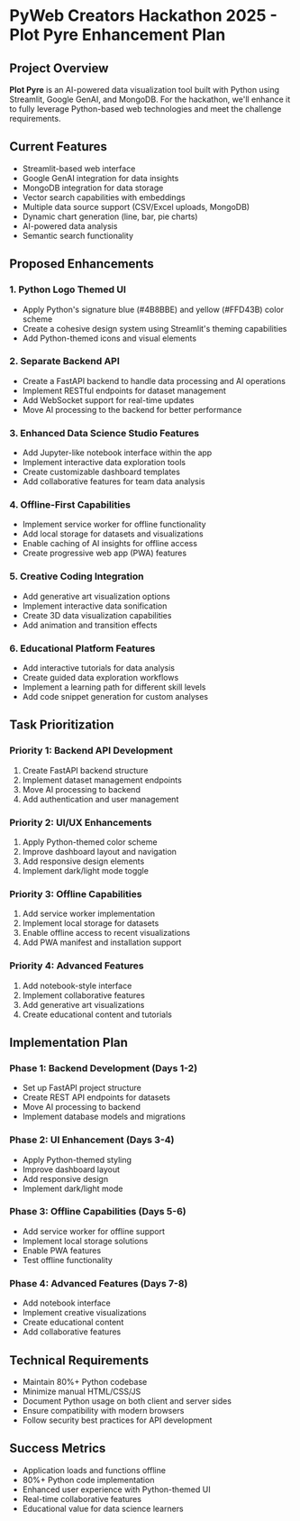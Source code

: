 # PyWeb Creators Hackathon 2025 - Plot Pyre Enhancement Plan

## Project Overview

**Plot Pyre** is an AI-powered data visualization tool built with Python using Streamlit, Google GenAI, and MongoDB. For the hackathon, we'll enhance it to fully leverage Python-based web technologies and meet the challenge requirements.

## Current Features

- Streamlit-based web interface
- Google GenAI integration for data insights
- MongoDB integration for data storage
- Vector search capabilities with embeddings
- Multiple data source support (CSV/Excel uploads, MongoDB)
- Dynamic chart generation (line, bar, pie charts)
- AI-powered data analysis
- Semantic search functionality

## Proposed Enhancements

### 1. Python Logo Themed UI

- Apply Python's signature blue (#4B8BBE) and yellow (#FFD43B) color scheme
- Create a cohesive design system using Streamlit's theming capabilities
- Add Python-themed icons and visual elements

### 2. Separate Backend API

- Create a FastAPI backend to handle data processing and AI operations
- Implement RESTful endpoints for dataset management
- Add WebSocket support for real-time updates
- Move AI processing to the backend for better performance

### 3. Enhanced Data Science Studio Features

- Add Jupyter-like notebook interface within the app
- Implement interactive data exploration tools
- Create customizable dashboard templates
- Add collaborative features for team data analysis

### 4. Offline-First Capabilities

- Implement service worker for offline functionality
- Add local storage for datasets and visualizations
- Enable caching of AI insights for offline access
- Create progressive web app (PWA) features

### 5. Creative Coding Integration

- Add generative art visualization options
- Implement interactive data sonification
- Create 3D data visualization capabilities
- Add animation and transition effects

### 6. Educational Platform Features

- Add interactive tutorials for data analysis
- Create guided data exploration workflows
- Implement a learning path for different skill levels
- Add code snippet generation for custom analyses

## Task Prioritization

### Priority 1: Backend API Development

1. Create FastAPI backend structure
2. Implement dataset management endpoints
3. Move AI processing to backend
4. Add authentication and user management

### Priority 2: UI/UX Enhancements

1. Apply Python-themed color scheme
2. Improve dashboard layout and navigation
3. Add responsive design elements
4. Implement dark/light mode toggle

### Priority 3: Offline Capabilities

1. Add service worker implementation
2. Implement local storage for datasets
3. Enable offline access to recent visualizations
4. Add PWA manifest and installation support

### Priority 4: Advanced Features

1. Add notebook-style interface
2. Implement collaborative features
3. Add generative art visualizations
4. Create educational content and tutorials

## Implementation Plan

### Phase 1: Backend Development (Days 1-2)

- Set up FastAPI project structure
- Create REST API endpoints for datasets
- Move AI processing to backend
- Implement database models and migrations

### Phase 2: UI Enhancement (Days 3-4)

- Apply Python-themed styling
- Improve dashboard layout
- Add responsive design
- Implement dark/light mode

### Phase 3: Offline Capabilities (Days 5-6)

- Add service worker for offline support
- Implement local storage solutions
- Enable PWA features
- Test offline functionality

### Phase 4: Advanced Features (Days 7-8)

- Add notebook interface
- Implement creative visualizations
- Create educational content
- Add collaborative features

## Technical Requirements

- Maintain 80%+ Python codebase
- Minimize manual HTML/CSS/JS
- Document Python usage on both client and server sides
- Ensure compatibility with modern browsers
- Follow security best practices for API development

## Success Metrics

- Application loads and functions offline
- 80%+ Python code implementation
- Enhanced user experience with Python-themed UI
- Real-time collaborative features
- Educational value for data science learners
